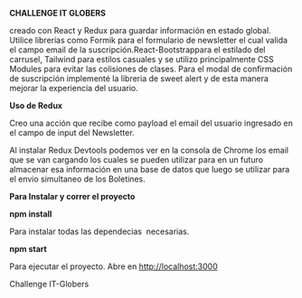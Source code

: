 **CHALLENGE IT GLOBERS**

creado con React y Redux para guardar información en estado global. Utilice librerías como Formik para el formulario de newsletter el cual valida el campo email de la suscripción.React-Bootstrappara el estilado del carrusel, Tailwind para estilos casuales y se utilizo principalmente CSS Modules para evitar las colisiones de clases. Para el modal de confirmación de suscripción implementé la libreria de sweet alert y de esta manera mejorar la experiencia del usuario.

**Uso de Redux**

Creo una acción que recibe como payload el email del usuario ingresado en el campo de input del Newsletter.

Al instalar Redux Devtools podemos ver en la consola de Chrome los email que se van cargando los cuales se pueden utilizar para en un futuro almacenar esa información en una base de datos que luego se utilizar para el envio simultaneo de los Boletines.

**Para Instalar y correr el proyecto**

**npm install**

Para instalar todas las dependecias  necesarias.

**npm start**

Para ejecutar el proyecto. Abre en [http://localhost:3000](http://localhost:3000/)

Challenge IT-Globers

